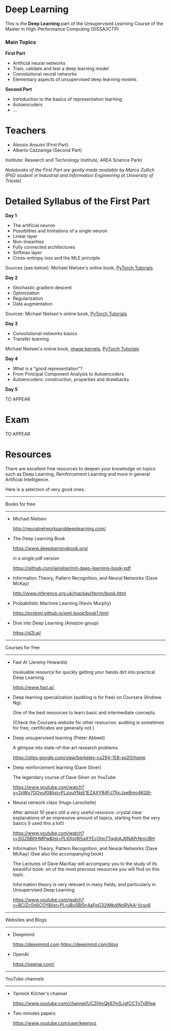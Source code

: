 # Deep Learning

This is the **Deep Learning** part of the Unsupervised Learning Course of the Master in High-Performance Computing (SISSA/ICTP)

### Main Topics

**First Part**

- Artificial neural networks
- Train, validate and test a deep learning model
- Convolutional neural networks
- Elementary aspects of unsupervised deep learning models

**Second Part**

- Introduction to the basics of representation learning
- Autoencoders
- ...

# Teachers

- Alessio Ansuini (First Part)
- Alberto Cazzaniga (Second Part)

Institute: Research and Technology Institute, AREA Science Park)

*Notebooks of the First Part are gently made available by Marco Zullich (PhD student in Industrial and Information Engineering at University of Trieste)*

# Detailed Syllabus of the First Part

**Day 1**

- The artificial neuron
- Possiblities and limitations of a single neuron
- Linear layer
- Non-linearities
- Fully connected architectures
- Softmax layer
- Cross-entropy loss and the MLE principle

Sources (see below): Michael Nielsen's online book, [PyTorch Tutorials](https://pytorch.org/tutorials/)

**Day 2** 

- Stochastic gradient descent
- Optimization
- Regularization
- Data augmentation

Sources: Michael Nielsen's online book, [PyTorch Tutorials](https://pytorch.org/tutorials/)

**Day 3**

- Convolutional networks basics
- Transfer learning

Michael Nielsen's online book, [image kernels](https://setosa.io/ev/image-kernels/), [PyTorch Tutorials](https://pytorch.org/tutorials/)

**Day 4**

- What is a "good representation"?
- From Principal Component Analysis to Autoencoders
- Autoencoders: construction, properties and drawbacks

**Day 5**

TO APPEAR

# Exam

TO APPEAR

# Resources

There are excellent free resources to deepen your knowledge
on topics such as Deep Learning, Reinforcement Learning and more
in general Artificial Intelligence.

Here is a selection of very good ones.


*******************************************************************
Books for free
*******************************************************************

- Michael Nielsen

  http://neuralnetworksanddeeplearning.com/


- The Deep Learning Book

  https://www.deeplearningbook.org/

  in a single pdf version

  https://github.com/janishar/mit-deep-learning-book-pdf
  
- Information Theory, Pattern Recognition, and Neural Networks (Dave McKay)

  http://www.inference.org.uk/mackay/itprnn/book.html


- Probabilistic Machine Learning (Kevin Murphy)

  https://probml.github.io/pml-book/book1.html
  
- Dive into Deep Learning (Amazon group)

  https://d2l.ai/
  

*******************************************************************
Courses for free
*******************************************************************

- Fast AI (Jeremy Howards)
  
  Invaluable resource for quickly getting your hands dirt into practical Deep Learning
  
  https://www.fast.ai/

- Deep learning specialization (auditing is for free)
  on Coursera (Andrew Ng).
  
  One of the best resources to learn basic and intermediate concepts.
  
  (Check the Coursera website for other resources: auditing
  is sometimes for free, certificates are generally not.)

- Deep unsupervised learning (Pieter Abbeel)

  A glimpse into state-of-the-art research problems.

  https://sites.google.com/view/berkeley-cs294-158-sp20/home

- Deep reinforcement learning (Dave Silver)

  The legendary course of Dave Silver on YouTube

  https://www.youtube.com/watch?v=2pWv7GOvuf0&list=PLzuuYNsE1EZAXYR4FJ75jcJseBmo4KQ9-

- Neural network class (Hugo Larochelle)

  After almost 10 years still a very useful resource: crystal clear explanations
  of an impressive amount of topics, starting from the very basics (I used this
  a lot!)

  https://www.youtube.com/watch?v=SGZ6BttHMPw&list=PL6Xpj9I5qXYEcOhn7TqghAJ6NAPrNmUBH
  
  
- Information Theory, Pattern Recognition, and Neural Networks (Dave McKay)
  (See also the accompanying book)

  The Lectures of Dave MacKay will accompany you to the study of its beautiful book:
  on of the most precious resources you will find on this topic.
  
  Information theory is very relevant in many fields, and particularly in Unsupervised Deep Learning.
  
  https://www.youtube.com/watch?v=BCiZc0n6COY&list=PLruBu5BI5n4aFpG32iMbdWoRVAA-Vcso6


*******************************************************************
Websites and Blogs
*******************************************************************

- Deepmind

  https://deepmind.com
  https://deepmind.com/blog


- OpenAI

  https://openai.com/


*******************************************************************
YouTube channels
*******************************************************************

- Yannick Kilcher's channel

  https://www.youtube.com/channel/UCZHmQk67mSJgfCCTn7xBfew


- Two minutes papers

  https://www.youtube.com/user/keeroyz
